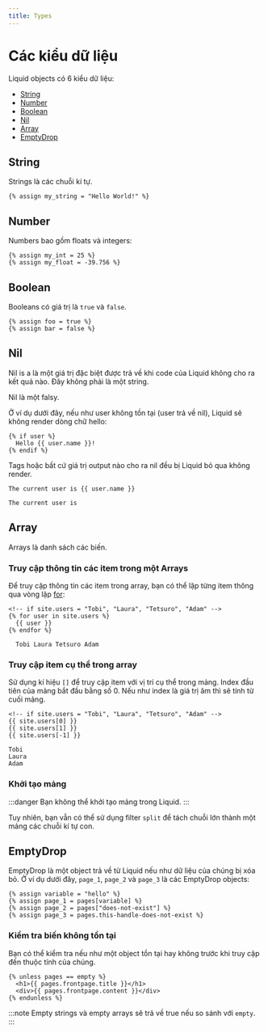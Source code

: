 ```yaml
---
title: Types
---
```


# Các kiểu dữ liệu

Liquid objects có 6 kiểu dữ liệu:
+ [String](#string)
+ [Number](#number)
+ [Boolean](#boolean)
+ [Nil](#nil)
+ [Array](#array)
+ [EmptyDrop](#emptydrop)

## String

Strings là các chuỗi kí tự.

```liquid
{% assign my_string = "Hello World!" %}
```

## Number

Numbers bao gồm floats và integers:

```liquid
{% assign my_int = 25 %}
{% assign my_float = -39.756 %}
```

## Boolean

Booleans có giá trị là `true` và `false`.

```liquid
{% assign foo = true %}
{% assign bar = false %}
```

## Nil

Nil is a là một giá trị đặc biệt được trả về khi code của Liquid không cho ra kết quả nào. Đây không phải là một string.

Nil là một falsy.

Ở ví dụ dưới đây, nếu như user không tồn tại (user trả về nil), Liquid sẽ không render dòng chữ hello:

```liquid
{% if user %}
  Hello {{ user.name }}!
{% endif %}
```

Tags hoặc bất cứ giá trị output nào cho ra nil đều bị Liquid bỏ qua không render.

```liquid title="Input"
The current user is {{ user.name }}
```

```liquid title="Output"
The current user is
```

## Array

Arrays là danh sách các biến.

### Truy cập thông tin các item trong một Arrays

Để truy cập thông tin các item trong array, bạn có thể lặp từng item thông qua vòng lặp [for](../Tags/Iteration#for):

```liquid title="Input"
<!-- if site.users = "Tobi", "Laura", "Tetsuro", "Adam" -->
{% for user in site.users %}
  {{ user }}
{% endfor %}
```

```liquid title="Output"
  Tobi Laura Tetsuro Adam
```

### Truy cập item cụ thể trong array

Sử dụng kí hiệu `[]` để truy cập item với vị trí cụ thể trong mảng. Index đầu tiên của mảng bắt đầu bằng số 0. Nếu như index là giá trị âm thì sẽ tính từ cuối mảng.

```liquid title="Input"
<!-- if site.users = "Tobi", "Laura", "Tetsuro", "Adam" -->
{{ site.users[0] }}
{{ site.users[1] }}
{{ site.users[-1] }}
```
```liquid title="Output"
Tobi
Laura
Adam
```

### Khởi tạo mảng

:::danger
Bạn không thể khởi tạo mảng trong Liquid.
:::

Tuy nhiên, bạn vẫn có thể sử dụng filter `split` để tách chuỗi lớn thành một mảng các chuỗi kí tự con.

## EmptyDrop

EmptyDrop là một object trả về từ Liquid nếu như dữ liệu của chúng bị xóa bỏ. 
Ở ví dụ dưới đây, `page_1`, `page_2` và `page_3` là các EmptyDrop objects:

```liquid
{% assign variable = "hello" %}
{% assign page_1 = pages[variable] %}
{% assign page_2 = pages["does-not-exist"] %}
{% assign page_3 = pages.this-handle-does-not-exist %}
```

### Kiểm tra biến không tồn tại

Bạn có thể kiểm tra nếu như một object tồn tại hay không trước khi truy cập đến thuộc tính của chúng.

```liquid
{% unless pages == empty %}
  <h1>{{ pages.frontpage.title }}</h1>
  <div>{{ pages.frontpage.content }}</div>
{% endunless %}
```
:::note
Empty strings và empty arrays sẽ trả về true nếu so sánh với `empty`.
:::